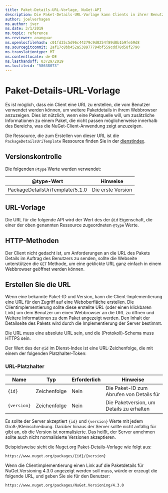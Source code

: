```yaml
---
title: Paket-Details-URL-Vorlage, NuGet-API
description: Die Paket-Details-URL-Vorlage kann Clients in ihrer Benutzeroberfläche, die eine Web-link auf Weitere Paketinformationen zu anzeigen
author: joelverhagen
ms.author: jver
ms.date: 3/1/2019
ms.topic: reference
ms.reviewer: ananguar
ms.openlocfilehash: c01fd35c5d96c44279c9d0254f89d8b1b9fe59d8
ms.sourcegitcommit: 2af17c8bb452a538977794bf559cdd78d58f2790
ms.translationtype: MT
ms.contentlocale: de-DE
ms.lasthandoff: 03/29/2019
ms.locfileid: "58638073"
---
```

# <a name="package-details-url-template"></a>Paket-Details-URL-Vorlage

Es ist möglich, dass ein Client eine URL zu erstellen, die vom Benutzer verwendet werden können, um weitere Paketdetails in ihrem Webbrowser anzuzeigen. Dies ist nützlich, wenn eine Paketquelle will, um zusätzliche Informationen zu einem Paket, die nicht passen möglicherweise innerhalb des Bereichs, was die NuGet-Client-Anwendung zeigt anzuzeigen.

Die Ressource, die zum Erstellen von dieser URL ist die `PackageDetailsUriTemplate` Ressource finden Sie in der [dienstindex](service-index.md).

## <a name="versioning"></a>Versionskontrolle

Die folgenden `@type` Werte werden verwendet:

@type-Wert                     | Hinweise
------------------------------- | -----
PackageDetailsUriTemplate/5.1.0 | Die erste Version

## <a name="url-template"></a>URL-Vorlage

Die URL für die folgende API wird der Wert des der `@id` Eigenschaft, die einer der oben genannten Ressource zugeordneten `@type` Werte.

## <a name="http-methods"></a>HTTP-Methoden

Der Client nicht gedacht ist, um Anforderungen an die URL des Pakets Details im Auftrag des Benutzers zu senden, sollte die Webseite unterstützen die `GET` Methode, um eine geklickte URL ganz einfach in einem Webbrowser geöffnet werden können.

## <a name="construct-the-url"></a>Erstellen Sie die URL

Wenn eine bekannte Paket-ID und Version, kann die Client-Implementierung eine URL für den Zugriff auf eine Weboberfläche erstellen. Die Clientimplementierung sollte diese erstellte URL (oder einen klickbaren Link) um dem Benutzer um einen Webbrowser an die URL zu öffnen und Weitere Informationen zu dem Paket angezeigt werden. Den Inhalt der Detailseite des Pakets wird durch die Implementierung der Server bestimmt.

Die URL muss eine absolute URL sein, und die (Protokoll)-Schema muss HTTPS sein.

Der Wert des der `@id` im Dienst-Index ist eine URL-Zeichenfolge, die mit einem der folgenden Platzhalter-Token:

### <a name="url-placeholders"></a>URL-Platzhalter

Name        | Typ    | Erforderlich | Hinweise
----------- | ------- | -------- | -----
`{id}`      | Zeichenfolge  | Nein       | Die Paket-ID zum Abrufen von Details für
`{version}` | Zeichenfolge  | Nein       | Die Paketversion, um Details zu erhalten

Es sollte der Server akzeptiert `{id}` und `{version}` Werte mit jedem Groß-/Kleinschreibung. Darüber hinaus der Server sollte nicht anfällig für gibt an, ob die Version ist [normalisierte](https://docs.microsoft.com/en-us/nuget/reference/package-versioning#normalized-version-numbers). Das heißt, der Server annehmen sollte auch nicht normalisierte Versionen akzeptieren.

Beispielsweise sieht die Nuget.org Paket-Details-Vorlage wie folgt aus:

    https://www.nuget.org/packages/{id}/{version}

Wenn die Clientimplementierung einen Link auf die Paketdetails für NuGet.Versioning 4.3.0 angezeigt werden soll muss, würde er erzeugt die folgende URL, und geben Sie sie für den Benutzer:

    https://www.nuget.org/packages/NuGet.Versioning/4.3.0
